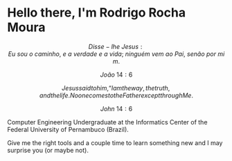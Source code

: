 # Hello there, I'm Rodrigo Rocha Moura

$$ Disse-lhe \ Jesus: Eu\  sou\  o\  caminho, \ e\  a\  verdade\  e\  a\  vida;\  ninguém\  vem\  ao\  Pai,\  senão\  por\  mim. $$

$$ João\  14:6 $$

$$ Jesus said to him, “I am the way, the truth, and the life. No one comes to the Father except through Me. $$

$$ John\  14:6 $$

Computer Engineering Undergraduate at the Informatics Center of the Federal University of Pernambuco (Brazil).

Give me the right tools and a couple time to learn something new and I may surprise you (or maybe not).
